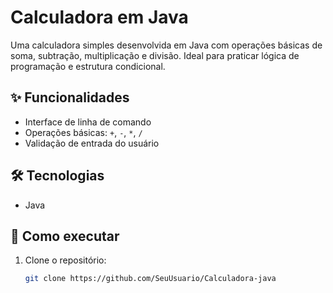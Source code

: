 # Calculadora em Java

Uma calculadora simples desenvolvida em Java com operações básicas de soma, subtração, multiplicação e divisão. Ideal para praticar lógica de programação e estrutura condicional.

## ✨ Funcionalidades

- Interface de linha de comando
- Operações básicas: `+`, `-`, `*`, `/`
- Validação de entrada do usuário

## 🛠️ Tecnologias

- Java

## 🚀 Como executar

1. Clone o repositório:
   ```bash
   git clone https://github.com/SeuUsuario/Calculadora-java
